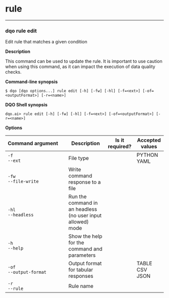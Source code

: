 # rule

___
### **dqo rule edit**

Edit rule that matches a given condition

**Description**

This command can be used to update the rule. It is important to use caution when using this command, as it can impact the execution of data quality checks.


**Command-line synopsis**
```
$ dqo [dqo options...] rule edit [-h] [-fw] [-hl] [-f=<ext>] [-of=<outputFormat>] [-r=<name>]

```
**DQO Shell synopsis**
```
dqo.ai> rule edit [-h] [-fw] [-hl] [-f=<ext>] [-of=<outputFormat>] [-r=<name>]

```

**Options**  
  
| Command&nbsp;argument&nbsp;&nbsp;&nbsp;&nbsp; | Description | Is it required? | Accepted values |
|-----------------------------------------------|-------------|-----------------|-----------------|
|`-f`<br/>`--ext`<br/>|File type| |PYTHON<br/>YAML<br/>|
|`-fw`<br/>`--file-write`<br/>|Write command response to a file| ||
|`-hl`<br/>`--headless`<br/>|Run the command in an headless (no user input allowed) mode| ||
|`-h`<br/>`--help`<br/>|Show the help for the command and parameters| ||
|`-of`<br/>`--output-format`<br/>|Output format for tabular responses| |TABLE<br/>CSV<br/>JSON<br/>|
|`-r`<br/>`--rule`<br/>|Rule name| ||



